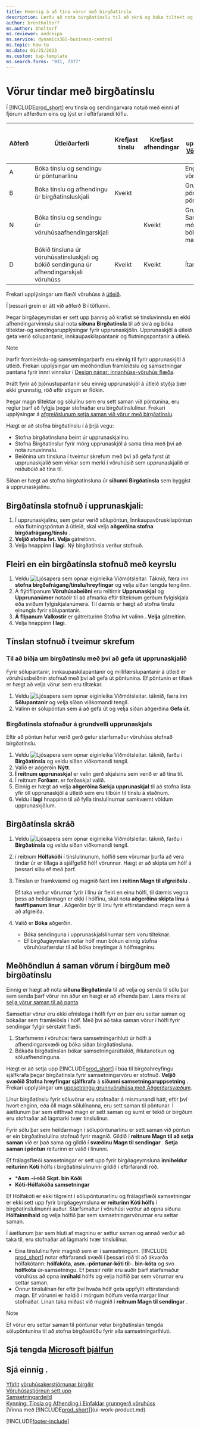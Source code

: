 ```yaml
---
title: Hvernig á að tína vörur með birgðatínslu
description: Lærðu að nota birgðatínslu til að skrá og bóka tiltekt og sendingarupplýsingar fyrir upprunaskjöl.
author: brentholtorf
ms.author: bholtorf
ms.reviewer: andreipa
ms.service: dynamics365-business-central
ms.topic: how-to
ms.date: 01/25/2023
ms.custom: bap-template
ms.search.forms: '931, 7377'
---
```

# Vörur tíndar með birgðatínslu

Í  [!INCLUDE[prod_short](includes/prod_short.md)] eru tínsla og sendingarvara notuð með einni af fjórum aðferðum eins og lýst er í eftirfarandi töflu.

|Aðferð|Útleiðarferli|Krefjast tínslu|Krefjast afhendingar|Flókið stig (frekari upplýsingar um  [Vöruhúsakerfi-Yfirlit](design-details-warehouse-management.md))|  
|------|----------------|-----|---------|-------------------------------------------------------------------------------------|  
|A|Bóka tínslu og sendingu úr pöntunarlínu|||Engin sérstök vöruhúsaaðgerð.|  
|B|Bóka tínslu og afhendingu úr birgðatínsluskjali|Kveikt||Grunnur: pöntun-eftir pöntun.|  
|N|Bóka tínslu og sendingu úr vöruhúsaafhendingarskjali||Kveikt|Grunnur: Samstæða móttöku/skipa bóka fyrir margar pantanir.|  
|D|Bókið tínsluna úr vöruhúsatínsluskjali og bókið sendinguna úr afhendingarskjali vöruhúss|Kveikt|Kveikt|Ítarlegt|  

Frekari upplýsingar um flæði vöruhúss á  [útleið](design-details-outbound-warehouse-flow.md).

Í þessari grein er átt við aðferð B í töflunni.

Þegar birgðageymslan er sett upp þannig að krafist sé tínsluvinnslu en ekki afhendingarvinnslu skal nota  **síðuna Birgðatínsla**  til að skrá og bóka tiltektar-og sendingarupplýsingar fyrir upprunaskjölin. Upprunaskjöl á útleið geta verið sölupantanir, innkaupaskilapantanir og flutningspantanir á útleið.

> [!NOTE]
> Þarfir framleiðslu-og samsetningarþarfa eru einnig til fyrir upprunaskjöl á útleið. Frekari upplýsingar um meðhöndlun framleiðslu og samsetningar pantana fyrir innri vinnslur í  [Design nánar: innanhúss-vöruhús flæða](design-details-internal-warehouse-flows.md).
>
> Þrátt fyrir að þjónustupantanir séu einnig upprunaskjöl á útleið styðja þær ekki grunnstig, röð eftir stigum er flókin.
>
> Þegar magn tiltektar og sölulínu sem eru sett saman við pöntunina, eru reglur þarf að fylgja þegar stofnaðar eru birgðatínslulínur. Frekari upplýsingar á  [afgreiðslunum setja saman við vörur með birgðatínslu](#handling-assemble-to-order-items-with-inventory-picks).  

Hægt er að stofna birgðatínslu í á þrjá vegu:

* Stofna birgðatínsluna beint úr upprunaskjalinu.  
* Stofna Birgðatínslur fyrir mörg upprunaskjöl á sama tíma með því að nota runuvinnslu.
* Beiðnina um tínsluna í tveimur skrefum með því að gefa fyrst út upprunaskjalið sem virkar sem merki í vöruhúsið sem upprunaskjalið er reiðubúið að tína til.

Síðan er hægt að stofna birgðatínsluna úr  **síðunni Birgðatínsla**  sem byggist á upprunaskjalinu.  

## Birgðatínsla stofnuð í upprunaskjali:

1. Í upprunaskjalinu, sem getur verið sölupöntun, Innkaupavöruskilapöntun eða flutningspöntun á útleið, skal velja  **aðgerðina stofna birgðafrágang/tínslu** .
2.  **Veljið stofna Ívt. Velja**  gátreitinn.  
3. Velja hnappinn **Í lagi**. Ný birgðatínsla verður stofnuð.

## Fleiri en ein birgðatínsla stofnuð með keyrslu

1. Veldu ![Ljósapera sem opnar eiginleika Viðmótsleitar.](media/ui-search/search_small.png "Segðu mér hvað þú vilt gera") Táknið, færa inn  **stofna birgðafrágang/tínslu/hreyfingar** og velja síðan tengda tengilinn.  
2. Á flýtiflipanum **Vöruhúsabeiðni** eru reitirnir **Upprunaskjal** og **Upprunanúmer** notaðir til að afmarka eftir tilteknum gerðum fylgiskjala eða sviðum fylgiskjalanúmera. Til dæmis er hægt að stofna tínslu einungis fyrir sölupantanir.  
3.  **Á flipanum Valkostir**  er gátreiturinn Stofna ívt valinn  **. Velja**  gátreitinn.
4. Velja hnappinn **Í lagi**.

## Tínslan stofnuð í tveimur skrefum

### Til að biðja um birgðatínslu með því að gefa út upprunaskjalið

Fyrir sölupantanir, innkaupaskilapantanir og millifærslupantanir á útleið er vöruhússbeiðnin stofnuð með því að gefa út pöntunina. Ef pöntunin er tiltæk er hægt að velja vörur sem eru tiltækar.

1. Veldu ![Ljósapera sem opnar eiginleika Viðmótsleitar.](media/ui-search/search_small.png "Segðu mér hvað þú vilt gera") táknið, færa inn **Sölupantanir** og velja síðan viðkomandi tengil.
2. Valinn er sölupöntun sem á að gefa út og velja síðan aðgerðina **Gefa út**.

### Birgðatínsla stofnaður á grundvelli upprunaskjals

Eftir að pöntun hefur verið gerð getur starfsmaður vöruhúss stofnað birgðatínslu.

1. Veldu ![Ljósapera sem opnar eiginleika Viðmótsleitar.](media/ui-search/search_small.png "Segðu mér hvað þú vilt gera") táknið, farðu í **Birgðatínsla** og veldu síðan viðkomandi tengil.  
2. Valið er aðgerðin **Nýtt**.  
3.  **Í reitnum upprunaskjal**  er valin gerð skjalsins sem verið er að tína til.  
4. Í reitnum **Forðanr.** er forðaskjal valið.  
5. Einnig er hægt að velja  **aðgerðina Sækja upprunaskjal**  til að stofna lista yfir öll upprunaskjöl á útleið sem eru tilbúin til tínslu á staðnum.  
6. Veldu í  **lagi**  hnappinn til að fylla tínslulínurnar samkvæmt völdum upprunaskjölum.  

## Birgðatínsla skráð

1. Veldu ![Ljósapera sem opnar eiginleika Viðmótsleitar.](media/ui-search/search_small.png "Segðu mér hvað þú vilt gera") táknið, farðu í **Birgðatínsla** og veldu síðan viðkomandi tengil.  
2. í reitnum **Hólfakóði** í tínslulínunum, hólfið sem vörurnar þurfa að vera tíndar úr er tillaga á sjálfgefið hólf vörunnar. Hægt er að skipta um hólf á þessari síðu ef með þarf.  
3. Tínslan er framkvæmd og magnið fært inn í  **reitinn Magn til afgreiðslu** .

    Ef taka verður vörurnar fyrir í línu úr fleiri en einu hólfi, til dæmis vegna þess að heildarmagn er ekki í hólfinu, skal nota  **aðgerðina skipta línu**  á  **fastflipanum línur** . Aðgerðin býr til línu fyrir eftirstandandi magn sem á að afgreiða.

4. Valið er **Bóka** aðgerðin.  

    * Bóka sendinguna í upprunaskjalslínurnar sem voru tilteknar.
    * Ef birgðageymslan notar hólf mun bókun einnig stofna vöruhúsafærslur til að bóka breytingar á hólfmagninu.  

## Meðhöndlun á saman vörum í birgðum með birgðatínslu

Einnig er hægt að nota  **síðuna Birgðatínsla**  til að velja og senda til sölu þar sem senda þarf vörur inn áður en hægt er að afhenda þær. Læra meira at  [selja vörur saman til að panta](assembly-how-to-sell-items-assembled-to-order.md).

Samsettar vörur eru ekki efnislega í hólfi fyrr en þær eru settar saman og bókaðar sem framleiðsla í hólf. Með því að taka saman vörur í hólfi fyrir sendingar fylgir sérstakt flæði.

1. Starfsmenn í vöruhúsi færa samsetningaríhluti úr hólfi á afhendingarsvæði og bóka síðan birgðatínsluna.
2. Bókaða birgðatínslan bókar samsetningarúttakið, íhlutanotkun og söluafhendinguna.

Hægt er að setja upp [!INCLUDE[prod_short](includes/prod_short.md)] í búa til birgðahreyfingu sjálfkrafa þegar birgðatínsla fyrir samsetningarvöru er stofnuð.  **Veljið svæðið Stofna hreyfingar sjálfkrafa**  á  **síðunni samsetningaruppsetning** . Frekari upplýsingar um  [uppsetningu grunnvöruhúsa með Aðgerðarsvæðum](warehouse-how-to-set-up-basic-warehouses-with-operations-areas.md).

Línur birgðatínslu fyrir söluvörur eru stofnaðar á mismunandi hátt, eftir því hvort enginn, eða öll magn sölulínanna, eru sett saman til pöntunar. Í áætlunum þar sem eitthvað magn er sett saman og sumt er tekið úr birgðum eru stofnaðar að lágmarki tvær tínslulínur.

Fyrir sölu þar sem heildarmagn í sölupöntunarlínu er sett saman við pöntun er ein birgðatínslulína stofnuð fyrir magnið. Gildið í  **reitnum Magn til að setja saman**  við er það sama og gildið í  **svæðinu Magn til sendingar** . **Setja saman í pöntun** reiturinn er valið í línunni.

Ef frálagsflæði samsetningar er sett upp fyrir birgðageymsluna  **inniheldur reiturinn Kóti**  hólfs í birgðatínslulínunni gildið í eftirfarandi röð.

* ***Asm.-í-röð Skpt. bin Kóði** <!-- not applicable for inv pick-->
* **Kóti-Hólfakóða samsetningar**

Ef Hólfakóti er ekki tilgreint í sölupöntunarlínu og frálagsflæði samsetningar er ekki sett upp fyrir birgðageymsluna  **er reiturinn Kóti hólfs**  í birgðatínslulínunni auður. Starfsmaður í vöruhúsi verður að opna síðuna **Hólfainnihald** og velja hólfið þar sem samsetningarvörurnar eru settar saman.

Í áætlunum þar sem hluti af magninu er settur saman og annað verður að taka til, eru stofnaðar að lágmarki tvær tínslulínur.

* Eina tínslulínu fyrir magnið sem er í samsetningum. [!INCLUDE [prod_short](includes/prod_short.md)] notar eftirfarandi svæði í þessari röð til að ákvarða hólfakótann:  **hólfakóta**,  **asm.-pöntunar-kóti til-. bin-kóta** og svo  **hólfkóta** úr-samsetningu. Ef þessir reitir eru auðir þarf starfsmaður vöruhúss að opna  **innihald**  hólfs og velja hólfið þar sem vörurnar eru settar saman.  
* Önnur tínslulínan fer eftir því hvaða hólf geta uppfyllt eftirstandandi magn. Ef vörunni er haldið í mörgum hólfum verða margar línur stofnaðar. Línan taka miðast við magnið í  **reitnum Magn til sendingar** .

> [!NOTE]  
> Ef vörur eru settar saman til pöntunar velur birgðatínslan tengda sölupöntunina til að stofna birgðastöðu fyrir alla samsetningaríhluti.  

## Sjá tengda [Microsoft þjálfun](/training/paths/pick-ship-items-business-central/)

## Sjá einnig .

[Yfirlit](design-details-warehouse-management.md)
[vöruhúsakerstjórnunar birgðir](inventory-manage-inventory.md)  
[Vöruhúsastjórnun sett upp](warehouse-setup-warehouse.md)  
[Samsetningardeild](assembly-assemble-items.md)  
[Kynning: Tínsla og Afhending í Einfaldar grunngerð vöruhúss](walkthrough-picking-and-shipping-in-basic-warehousing.md)  
[Vinna með [!INCLUDE[prod_short](includes/prod_short.md)]](ui-work-product.md)

[!INCLUDE[footer-include](includes/footer-banner.md)]
